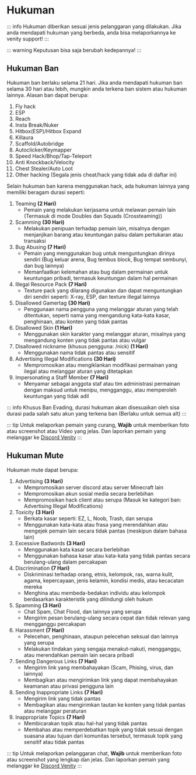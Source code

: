 # Hukuman

::: info
Hukuman diberikan sesuai jenis pelanggaran yang dilakukan. Jika anda mendapati hukuman yang berbeda, anda bisa melaporkannya ke venity support!
:::

::: warning
Keputusan bisa saja berubah kedepannya!
:::

## Hukuman Ban

Hukuman ban berlaku selama 21 hari. Jika anda mendapati hukuman ban selama 30 hari atau lebih, mungkin anda terkena ban sistem atau hukuman lainnya. Alasan ban dapat berupa:

1. Fly hack
2. ESP
3. Reach
4. Insta Break/Nuker
5. Hitbox(ESP)/Hitbox Expand
6. Killaura
7. Scaffold/Autobridge
8. Autoclicker/Keymapper
9. Speed Hack/Bhop/Tap-Teleport
10. Anti Knockback/Velocity
11. Chest Stealer/Auto Loot
12. Other hacking (Segala jenis cheat/hack yang tidak ada di daftar ini)

Selain hukuman ban karena menggunakan hack, ada hukuman lainnya yang memiliki beragam durasi seperti:

1. Teaming **(2 Hari)**
    - Pemain yang melakukan kerjasama untuk melawan pemain lain (Termasuk di mode Doubles dan Squads (Crossteaming))
2. Scamming **(30 Hari)**
    - Melakukan penipuan terhadap pemain lain, misalnya dengan menjanjikan barang atau keuntungan palsu dalam pertukaran atau transaksi
3. Bug Abusing **(7 Hari)**
    - Pemain yang menggunakan bug untuk menguntungkan dirinya sendiri (Bug keluar arena, Bug tembus block, Bug tempat sembunyi, dan bug lainnya)
    - Memanfaatkan kelemahan atau bug dalam permainan untuk keuntungan pribadi, termasuk keuntungan dalam hal permainan
4. Illegal Resource Pack **(7 Hari)**
    - Texture pack yang dilarang digunakan dan dapat menguntungkan diri sendiri seperti: X-ray, ESP, dan texture illegal lainnya
5. Disallowed Gamertag **(30 Hari)**
    - Penggunaan nama pengguna yang melanggar aturan yang telah ditentukan, seperti nama yang mengandung kata-kata kasar, penghinaan, atau konten yang tidak pantas
6. Disallowed Skin **(1 Hari)**
    - Menggunakan skin karakter yang melanggar aturan, misalnya yang mengandung konten yang tidak pantas atau vulgar
7. Disallowed nickname (khusus pengguna: /nick) **(1 Hari)**
    - Menggunakan nama tidak pantas atau sensitif
8. Advertising Illegal Modifications **(30 Hari)**
    - Mempromosikan atau mengiklankan modifikasi permainan yang ilegal atau melanggar aturan yang ditetapkan
9. Impersonating a Staff Member **(7 Hari)**
    - Menyamar sebagai anggota staf atau tim administrasi permainan dengan maksud untuk menipu, mengganggu, atau memperoleh keuntungan yang tidak adil

::: info
Khusus Ban Evading, durasi hukuman akan disesuaikan oleh sisa durasi pada salah satu akun yang terkena ban (Berlaku untuk semua alt)
:::

::: tip
Untuk melaporkan pemain yang curang, **Wajib** untuk memberikan foto atau screenshot atau Video yang jelas. Dan laporkan pemain yang melanggar ke [Discord Venity](https://venitymc.com/discord)
:::

## Hukuman Mute

Hukuman mute dapat berupa:

1. Advertising **(3 Hari)**
    - Mempromosikan server discord atau server Minecraft lain
    - Mempromosikan akun sosial media secara berlebihan
    - Mempromosikan hack client atau serupa (Masuk ke kategori ban: Advertising Illegal Modifications)
2. Toxicity **(3 Hari)**
    - Berkata kasar seperti: EZ, L, Noob, Trash, dan serupa
    - Menggunakan kata-kata atau frasa yang merendahkan atau mengejek pemain lain secara tidak pantas (meskipun dalam bahasa lain)
3. Excessive Badwords **(3 Hari)**
    - Menggunakan kata kasar secara berlebihan
    - Menggunakan bahasa kasar atau kata-kata yang tidak pantas secara berulang-ulang dalam percakapan
4. Discrimination **(7 Hari)**
    - Diskriminasi terhadap orang, etnis, kelompok, ras, warna kulit, agama, kepercayaan, jenis kelamin, kondisi medis, atau kecacatan mereka
    - Menghina atau membeda-bedakan individu atau kelompok berdasarkan karakteristik yang dilindungi oleh hukum
5. Spamming **(3 Hari)**
    - Chat Spam, Chat Flood, dan lainnya yang serupa
    - Mengirim pesan berulang-ulang secara cepat dan tidak relevan yang mengganggu percakapan
6. Harassment **(7 Hari)**
    - Pelecehan, penghinaan, ataupun pelecehan seksual dan lainnya yang serupa
    - Melakukan tindakan yang sengaja menakut-nakuti, mengganggu, atau merendahkan pemain lain secara pribadi
7. Sending Dangerous Links **(7 Hari)**
    - Mengirim link yang membahayakan (Scam, Phising, virus, dan lainnya)
    - Membagikan atau mengirimkan link yang dapat membahayakan keamanan atau privasi pengguna lain
8. Sending Inappropriate Links **(7 Hari)**
    - Mengirim link yang tidak pantas
    - Membagikan atau mengirimkan tautan ke konten yang tidak pantas atau melanggar peraturan
9. Inappropriate Topics **(7 Hari)**
    - Membicarakan topik atau hal-hal yang tidak pantas
    - Membahas atau memperdebatkan topik yang tidak sesuai dengan suasana atau tujuan dari komunitas tersebut, termasuk topik yang sensitif atau tidak pantas

::: tip
Untuk melaporkan pelanggaran chat, **Wajib** untuk memberikan foto atau screenshot yang lengkap dan jelas. Dan laporkan pemain yang melanggar ke [Discord Venity](https://venitymc.com/discord)
:::